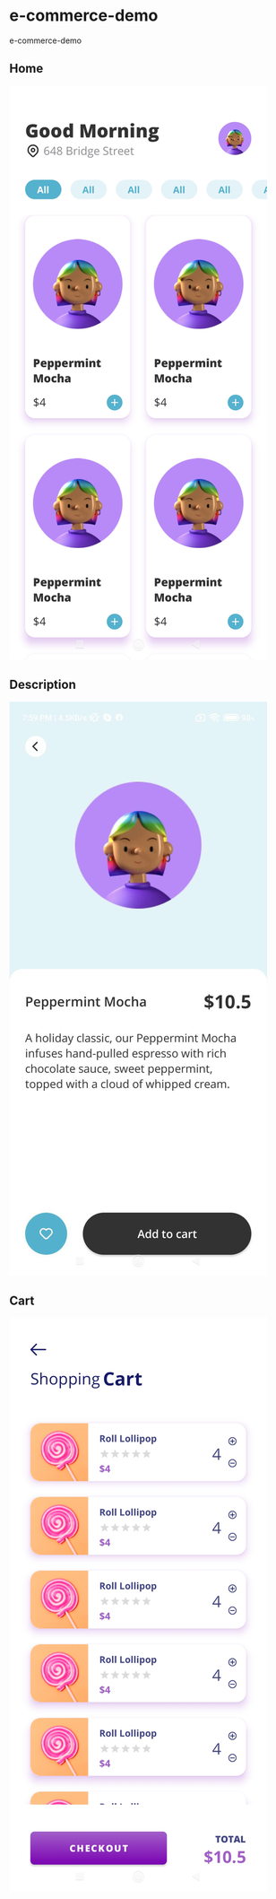 # e-commerce-demo
e-commerce-demo


## Home
![alt text](https://raw.githubusercontent.com/SuranaJeeteshIPS/dummy/main/home.jpg)

## Description
![alt text](https://raw.githubusercontent.com/SuranaJeeteshIPS/dummy/main/description.JPEG)

## Cart
![alt text](https://raw.githubusercontent.com/SuranaJeeteshIPS/dummy/main/cart.jpg)
